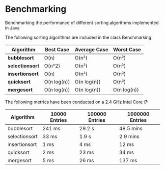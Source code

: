 # Benchmarking
Benchmarking the performance of different sorting algorithms implemented in Java

The following sorting algorithms are included in the class Benchmarking:

| Algorithm | Best Case | Average Case | Worst Case | 
| --------- | --------- | -----------  | ---------- | 
| **bubblesort** | O(n) | O(n²) |O(n²) | 
| **selectionsort** | O(n^2) | O(n²) | O(n²) | 
| **insertionsort** | O(n) | O(n²) | O(n²) |
| **quicksort** | O(n log(n)) | O(n log(n)) | O(n²) |
| **mergesort** | O(n log(n)) | O(n log(n)) | O(n log(n)) |


The following metrics have been conducted on a 2.4 GHz Intel Core i7:

| Algorithm | 10000 Entries | 100000 Entries | 1000000 Entries |
| --------- | --------- | ----------- | ---------- | 
| bubblesort | 241 ms | 29.2 s | 48.5 mins | 
| selectionsort | 33 ms | 1.9 s | 2.9 mins | 
| insertionsort | 1 ms | 4 ms | 12 ms |
| quicksort | 2 ms | 23 ms | 34 ms |
| mergesort | 5 ms | 26 ms | 137 ms |
